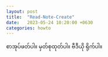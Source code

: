 ```yaml
---
layout: post
title:  "Read-Note-Create"
date:   2023-05-24 10:20:00 +0630
categories: howto
---
```


စာအုပ်ဖတ်ပါ။
မှတ်စုထုတ်ပါ။
ဗီဒီယို ရိုက်ပါ။
